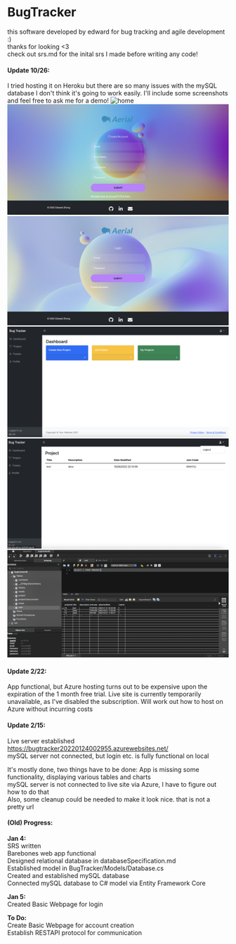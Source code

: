 # BugTracker

this software developed by edward for bug tracking and agile development :)  
thanks for looking <3  
check out srs.md for the inital srs I made before writing any code!

#### Update 10/26:
I tried hosting it on Heroku but there are so many issues with the mySQL database I don't think it's going to work easily. I'll include some screenshots and feel free to ask me for a demo!
![home](img/home.png)
![createacc](img/createacc.png)
![login](img/login.png)
![dash](img/dash.png)
![proj](img/proj.png)
![db](img/db.png)


#### Update 2/22:
App functional, but Azure hosting turns out to be expensive upon the expiration of the 1 month free trial. Live site is currently temporarily unavailable, as I've disabled the subscription. Will work out how to host on Azure without incurring costs  

#### Update 2/15:
Live server established
https://bugtracker20220124002955.azurewebsites.net/  
mySQL server not connected, but login etc. is fully functional on local  


It's mostly done, two things have to be done:
App is missing some functionality, displaying various tables and charts  
mySQL server is not connected to live site via Azure, I have to figure out how to do that  
Also, some cleanup could be needed to make it look nice. that is not a pretty url  

#### (Old) Progress:
**Jan 4:**  
SRS written  
Barebones web app functional  
Designed relational database in databaseSpecification.md  
Established model in BugTracker/Models/Database.cs  
Created and established mySQL database  
Connected mySQL database to C# model via Entity Framework Core  

**Jan 5:**  
Created Basic Webpage for login  

**To Do:**  
Create Basic Webpage for account creation  
Establish RESTAPI protocol for communication  